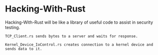 # Hacking-With-Rust
Hacking-With-Rust will be like a library of useful code to assist in security testing.


<p>
  
<pre><code>TCP_Client.rs sends bytes to a server and waits for response.</code></pre>
<pre><code>Kernel_Device_IoControl.rs creates connection to a kernel device and sends data to it.</code></pre>
